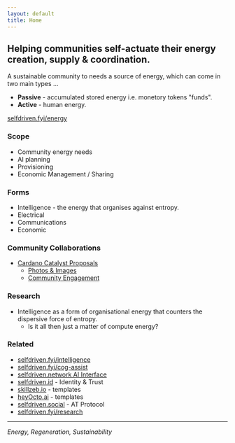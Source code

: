 ```yaml
---
layout: default
title: Home
---
```


## Helping communities self-actuate their energy creation, supply & coordination.

A sustainable community to needs a source of energy, which can come in two main types ...

- **Passive** - accumulated stored energy i.e. monetory tokens "funds".
- **Active** - human energy.

[selfdriven.fyi/energy](https://selfdriven.fyi/energy)

### Scope
- Community energy needs
- AI planning
- Provisioning
- Economic Management / Sharing

### Forms
- Intelligence - the energy that organises against entropy.
- Electrical
- Communications
- Economic

### Community Collaborations
- [Cardano Catalyst Proposals](/cardano-catalyst/)
    - [Photos & Images](https://github.com/selfdriven-foundation/selfdriven-energy/tree/main/communities/images)
    - [Community Engagement](/cardano-catalyst-community-engagement/)


### Research
- Intelligence as a form of organisational energy that counters the dispersive force of entropy.
    - Is it all then just a matter of compute energy?

### Related
- [selfdriven.fyi/intelligence](https://selfdriven.fyi/intelligence)
- [selfdriven.fyi/cog-assist](https://selfdriven.fyi/cog-assist)
- [selfdriven.network AI Interface](https://selfdriven.network)
- [selfdriven.id](https://selfdriven.id) - Identity & Trust
- [skillzeb.io](https://skillzeb.io) - templates
- [heyOcto.ai](https://heyocto.ai) - templates
- [selfdriven.social](https://selfdriven.social) - AT Protocol
- [selfdriven.fyi/research](https://selfdriven.fyi/research)

---
*Energy, Regeneration, Sustainability*

